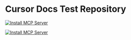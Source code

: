 # Cursor Docs Test Repository

[![Install MCP Server](https://cursor.com/deeplink/mcp-install-light.png)](cursor://anysphere.cursor-deeplink/mcp/install?name=postgres&config=eyJjb21tYW5kIjoibnB4IiwiYXJncyI6WyIteSIsIkBtb2RlbGNvbnRleHRwcm90b2NvbC9zZXJ2ZXItcG9zdGdyZXMiLCJwb3N0Z3Jlc3FsOi8vbG9jYWxob3N0L215ZGIiXX0=)


[![Install MCP Server](https://cursor.com/deeplink/mcp-install-dark.svg)](https://cursor.com/install-mcp?name=postgres&config=eyJjb21tYW5kIjoibnB4IC15IEBtb2RlbGNvbnRleHRwcm90b2NvbC9zZXJ2ZXItcG9zdGdyZXMgcG9zdGdyZXNxbDovL2xvY2FsaG9zdC9teWRiIn0%3D)
